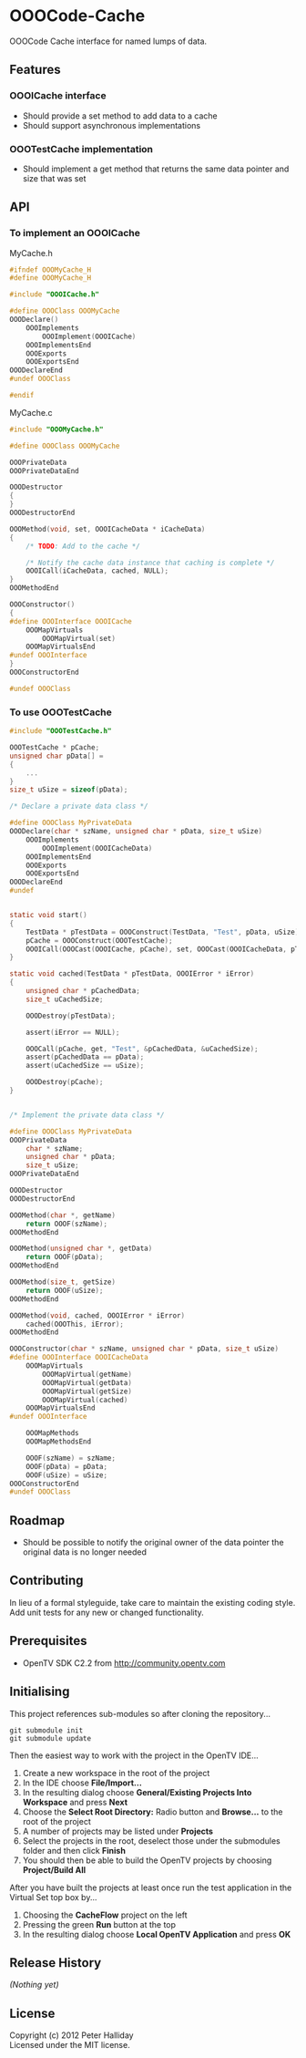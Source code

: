 OOOCode-Cache
=============

OOOCode Cache interface for named lumps of data.

## Features

### OOOICache interface

- Should provide a set method to add data to a cache
- Should support asynchronous implementations

### OOOTestCache implementation

- Should implement a get method that returns the same data pointer and size that was set

## API

### To implement an OOOICache

MyCache.h

```C
#ifndef OOOMyCache_H
#define OOOMyCache_H

#include "OOOICache.h"

#define OOOClass OOOMyCache
OOODeclare()
	OOOImplements
		OOOImplement(OOOICache)
	OOOImplementsEnd
	OOOExports
	OOOExportsEnd
OOODeclareEnd
#undef OOOClass

#endif
```

MyCache.c

```C
#include "OOOMyCache.h"

#define OOOClass OOOMyCache

OOOPrivateData
OOOPrivateDataEnd

OOODestructor
{
}
OOODestructorEnd

OOOMethod(void, set, OOOICacheData * iCacheData)
{
	/* TODO: Add to the cache */

	/* Notify the cache data instance that caching is complete */
	OOOICall(iCacheData, cached, NULL);
}
OOOMethodEnd

OOOConstructor()
{
#define OOOInterface OOOICache
	OOOMapVirtuals
		OOOMapVirtual(set)
	OOOMapVirtualsEnd
#undef OOOInterface
}
OOOConstructorEnd

#undef OOOClass
```

### To use OOOTestCache

```C
#include "OOOTestCache.h"

OOOTestCache * pCache;
unsigned char pData[] =
{
	...
}
size_t uSize = sizeof(pData);

/* Declare a private data class */

#define OOOClass MyPrivateData
OOODeclare(char * szName, unsigned char * pData, size_t uSize)
	OOOImplements
		OOOImplement(OOOICacheData)
	OOOImplementsEnd
	OOOExports
	OOOExportsEnd
OOODeclareEnd
#undef


static void start()
{
	TestData * pTestData = OOOConstruct(TestData, "Test", pData, uSize);
	pCache = OOOConstruct(OOOTestCache);
	OOOICall(OOOCast(OOOICache, pCache), set, OOOCast(OOOICacheData, pTestData));
}

static void cached(TestData * pTestData, OOOIError * iError)
{
	unsigned char * pCachedData;
	size_t uCachedSize;

	OOODestroy(pTestData);

	assert(iError == NULL);

	OOOCall(pCache, get, "Test", &pCachedData, &uCachedSize);
	assert(pCachedData == pData);
	assert(uCachedSize == uSize);

	OOODestroy(pCache);
}


/* Implement the private data class */

#define OOOClass MyPrivateData
OOOPrivateData
	char * szName;
	unsigned char * pData;
	size_t uSize;
OOOPrivateDataEnd

OOODestructor
OOODestructorEnd

OOOMethod(char *, getName)
	return OOOF(szName);
OOOMethodEnd

OOOMethod(unsigned char *, getData)
	return OOOF(pData);
OOOMethodEnd

OOOMethod(size_t, getSize)
	return OOOF(uSize);
OOOMethodEnd

OOOMethod(void, cached, OOOIError * iError)
	cached(OOOThis, iError);
OOOMethodEnd

OOOConstructor(char * szName, unsigned char * pData, size_t uSize)
#define OOOInterface OOOICacheData
	OOOMapVirtuals
		OOOMapVirtual(getName)
		OOOMapVirtual(getData)
		OOOMapVirtual(getSize)
		OOOMapVirtual(cached)
	OOOMapVirtualsEnd
#undef OOOInterface

	OOOMapMethods
	OOOMapMethodsEnd

	OOOF(szName) = szName;
	OOOF(pData) = pData;
	OOOF(uSize) = uSize;
OOOConstructorEnd
#undef OOOClass
```

## Roadmap

- Should be possible to notify the original owner of the data pointer the original data is no longer needed

## Contributing

In lieu of a formal styleguide, take care to maintain the existing coding style. Add unit tests for any new or changed functionality.

## Prerequisites

- OpenTV SDK C2.2 from http://community.opentv.com

## Initialising

This project references sub-modules so after cloning the repository...

```
git submodule init
git submodule update
```

Then the easiest way to work with the project in the OpenTV IDE...

1. Create a new workspace in the root of the project
1. In the IDE choose **File/Import...**
1. In the resulting dialog choose **General/Existing Projects Into Workspace** and press **Next**
1. Choose the **Select Root Directory:** Radio button and **Browse...** to the root of the project
1. A number of projects may be listed under **Projects**
1. Select the projects in the root, deselect those under the submodules folder and then click **Finish**
1. You should then be able to build the OpenTV projects by choosing **Project/Build All**

After you have built the projects at least once run the test application in the Virtual Set top box by...

1. Choosing the **CacheFlow** project on the left
1. Pressing the green **Run** button at the top
1. In the resulting dialog choose **Local OpenTV Application** and press **OK**

## Release History
_(Nothing yet)_

## License
Copyright (c) 2012 Peter Halliday  
Licensed under the MIT license.